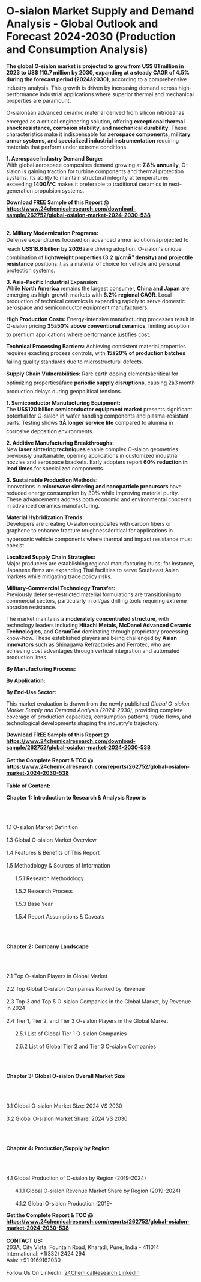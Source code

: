 <h1>O-sialon Market Supply and Demand Analysis - Global Outlook and Forecast 2024-2030 (Production and Consumption Analysis)</h1><p><strong>The global O-sialon market is projected to grow from US$ 81 million in 2023 to US$ 110.7 million by 2030, expanding at a steady CAGR of 4.5% during the forecast period (2024â2030)</strong>, according to a comprehensive industry analysis. This growth is driven by increasing demand across high-performance industrial applications where superior thermal and mechanical properties are paramount.</p><p>O-sialonâan advanced ceramic material derived from silicon nitrideâhas emerged as a critical engineering solution, offering <strong>exceptional thermal shock resistance, corrosion stability, and mechanical durability</strong>. These characteristics make it indispensable for <strong>aerospace components, military armor systems, and specialized industrial instrumentation</strong> requiring materials that perform under extreme conditions.</p><p><strong>1. Aerospace Industry Demand Surge:</strong><br>
With global aerospace composites demand growing at <strong>7.8% annually</strong>, O-sialon is gaining traction for turbine components and thermal protection systems. Its ability to maintain structural integrity at temperatures exceeding <strong>1400Â°C</strong> makes it preferable to traditional ceramics in next-generation propulsion systems.</p><div><b>Download FREE Sample of this Report @ 
            <a href="https://www.24chemicalresearch.com/download-sample/262752/global-osialon-market-2024-2030-538">
            https://www.24chemicalresearch.com/download-sample/262752/global-osialon-market-2024-2030-538</a></b></div><br><p><strong>2. Military Modernization Programs:</strong><br>
Defense expenditures focused on advanced armor solutionsâprojected to reach <strong>US$18.6 billion by 2026</strong>âare driving adoption. O-sialon's unique combination of <strong>lightweight properties (3.2 g/cmÂ³ density) and projectile resistance</strong> positions it as a material of choice for vehicle and personal protection systems.</p><p><strong>3. Asia-Pacific Industrial Expansion:</strong><br>
While <strong>North America</strong> remains the largest consumer, <strong>China and Japan</strong> are emerging as high-growth markets with <strong>6.2% regional CAGR</strong>. Local production of technical ceramics is expanding rapidly to serve domestic aerospace and semiconductor equipment manufacturers.</p><p><strong>High Production Costs:</strong> Energy-intensive manufacturing processes result in O-sialon pricing <strong>35â50% above conventional ceramics</strong>, limiting adoption to premium applications where performance justifies cost.</p><p><strong>Technical Processing Barriers:</strong> Achieving consistent material properties requires exacting process controls, with <strong>15â20% of production batches</strong> failing quality standards due to microstructural defects.</p><p><strong>Supply Chain Vulnerabilities:</strong> Rare earth doping elementsâcritical for optimizing propertiesâface <strong>periodic supply disruptions</strong>, causing 2â3 month production delays during geopolitical tensions.</p><p><strong>1. Semiconductor Manufacturing Equipment:</strong><br>
The <strong>US$120 billion semiconductor equipment market</strong> presents significant potential for O-sialon in wafer handling components and plasma-resistant parts. Testing shows <strong>3Ã longer service life</strong> compared to alumina in corrosive deposition environments.</p><p><strong>2. Additive Manufacturing Breakthroughs:</strong><br>
New <strong>laser sintering techniques</strong> enable complex O-sialon geometries previously unattainable, opening applications in customized industrial nozzles and aerospace brackets. Early adopters report <strong>60% reduction in lead times</strong> for specialized components.</p><p><strong>3. Sustainable Production Methods:</strong><br>
Innovations in <strong>microwave sintering and nanoparticle precursors</strong> have reduced energy consumption by 30% while improving material purity. These advancements address both economic and environmental concerns in advanced ceramics manufacturing.</p><p><strong>Material Hybridization Trends:</strong><br>
	Developers are creating O-sialon composites with carbon fibers or graphene to enhance fracture toughnessâcritical for applications in hypersonic vehicle components where thermal and impact resistance must coexist.</p><p><strong>Localized Supply Chain Strategies:</strong><br>
	Major producers are establishing regional manufacturing hubs; for instance, Japanese firms are expanding Thai facilities to serve Southeast Asian markets while mitigating trade policy risks.</p><p><strong>Military-Commercial Technology Transfer:</strong><br>
	Previously defense-restricted material formulations are transitioning to commercial sectors, particularly in oil/gas drilling tools requiring extreme abrasion resistance.</p><p>The market maintains a <strong>moderately concentrated structure</strong>, with technology leaders including <strong>Hitachi Metals, McDanel Advanced Ceramic Technologies</strong>, and <strong>CeramTec</strong> dominating through proprietary processing know-how. These established players are being challenged by <strong>Asian innovators</strong> such as Shinagawa Refractories and Ferrotec, who are achieving cost advantages through vertical integration and automated production lines.</p><p><strong>By Manufacturing Process:</strong></p><p><strong>By Application:</strong></p><p><strong>By End-Use Sector:</strong></p><p>This market evaluation is drawn from the newly published <em>Global O-sialon Market Supply and Demand Analysis (2024-2030)</em>, providing complete coverage of production capacities, consumption patterns, trade flows, and technological developments shaping the industry's trajectory.</p><div><b>Download FREE Sample of this Report @ 
            <a href="https://www.24chemicalresearch.com/download-sample/262752/global-osialon-market-2024-2030-538">
            https://www.24chemicalresearch.com/download-sample/262752/global-osialon-market-2024-2030-538</a></b></div><br><div><b>Get the Complete Report & TOC @ 
            <a href="https://www.24chemicalresearch.com/reports/262752/global-osialon-market-2024-2030-538">
            https://www.24chemicalresearch.com/reports/262752/global-osialon-market-2024-2030-538</a></b></div><br>
            <b>Table of Content:</b><p><p><strong>Chapter 1: Introduction to Research &amp; Analysis Reports</strong></p><br />
<br />
<p>1.1 O-sialon Market Definition<br /><br />
1.3 Global O-sialon Market Overview<br /><br />
1.4 Features &amp; Benefits of This Report<br /><br />
1.5 Methodology &amp; Sources of Information<br /><br />
&nbsp;&nbsp;&nbsp;&nbsp;&nbsp; 1.5.1 Research Methodology<br /><br />
&nbsp;&nbsp;&nbsp;&nbsp;&nbsp; 1.5.2 Research Process<br /><br />
&nbsp;&nbsp;&nbsp;&nbsp;&nbsp; 1.5.3 Base Year<br /><br />
&nbsp;&nbsp;&nbsp;&nbsp;&nbsp; 1.5.4 Report Assumptions &amp; Caveats</p><br />
<br />
<p><strong>Chapter 2: Company Landscape</strong></p><br />
<br />
<p>2.1 Top O-sialon Players in Global Market<br /><br />
2.2 Top Global O-sialon Companies Ranked by Revenue<br /><br />
2.3 Top 3 and Top 5 O-sialon Companies in the Global Market, by Revenue in 2024<br /><br />
2.4 Tier 1, Tier 2, and Tier 3 O-sialon Players in the Global Market<br /><br />
&nbsp;&nbsp;&nbsp;&nbsp;&nbsp; 2.5.1 List of Global Tier 1 O-sialon Companies<br /><br />
&nbsp;&nbsp;&nbsp;&nbsp;&nbsp; 2.6.2 List of Global Tier 2 and Tier 3 O-sialon Companies</p><br />
<br />
<p><strong>Chapter 3: Global O-sialon Overall Market Size</strong></p><br />
<br />
<p>3.1 Global O-sialon Market Size: 2024 VS 2030<br /><br />
3.2 Global O-sialon Market Share: 2024 VS 2030</p><br />
<br />
<p><strong>Chapter 4: Production/Supply by Region</strong></p><br />
<br />
<p>4.1 Global Production of O-sialon by Region (2019-2024)<br /><br />
&nbsp;&nbsp;&nbsp;&nbsp;&nbsp; 4.1.1 Global O-sialon Revenue Market Share by Region (2019-2024)<br /><br />
&nbsp;&nbsp;&nbsp;&nbsp;&nbsp; 4.1.2 Global O-sialon Production (2019-</p><div><b>Get the Complete Report & TOC @ 
            <a href="https://www.24chemicalresearch.com/reports/262752/global-osialon-market-2024-2030-538">
            https://www.24chemicalresearch.com/reports/262752/global-osialon-market-2024-2030-538</a></b></div><br><b>CONTACT US:</b><br>
            203A, City Vista, Fountain Road, Kharadi, Pune, India - 411014<br>
            International: +1(332) 2424 294<br>
            Asia: +91 9169162030 <br><br>
            Follow Us On LinkedIn: <a href="https://www.linkedin.com/company/24chemicalresearch/">24ChemicalResearch LinkedIn</a>
